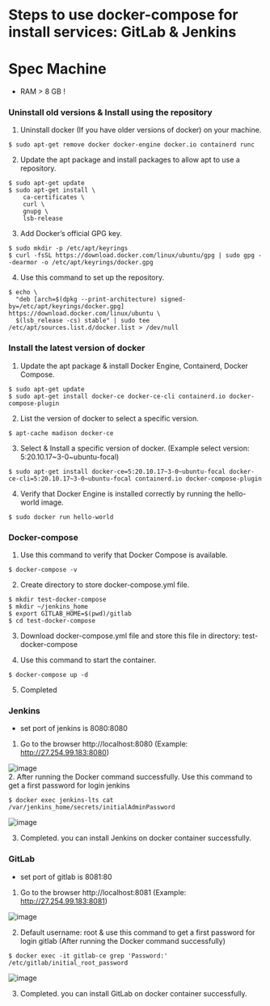 # Steps to use docker-compose for install services: GitLab & Jenkins

# Spec Machine
- RAM > 8 GB !

### Uninstall old versions & Install using the repository
1. Uninstall docker (If you have older versions of docker) on your machine.
```
$ sudo apt-get remove docker docker-engine docker.io containerd runc
```
2. Update the apt package and install packages to allow apt to use a repository.
```
$ sudo apt-get update
$ sudo apt-get install \
    ca-certificates \
    curl \
    gnupg \
    lsb-release
```
3. Add Docker’s official GPG key.
```
$ sudo mkdir -p /etc/apt/keyrings
$ curl -fsSL https://download.docker.com/linux/ubuntu/gpg | sudo gpg --dearmor -o /etc/apt/keyrings/docker.gpg
```
4. Use this command to set up the repository.
```
$ echo \
  "deb [arch=$(dpkg --print-architecture) signed-by=/etc/apt/keyrings/docker.gpg] https://download.docker.com/linux/ubuntu \
  $(lsb_release -cs) stable" | sudo tee /etc/apt/sources.list.d/docker.list > /dev/null
```

### Install the latest version of docker
1. Update the apt package & install Docker Engine, Containerd, Docker Compose.
```
$ sudo apt-get update
$ sudo apt-get install docker-ce docker-ce-cli containerd.io docker-compose-plugin
```
2. List the version of docker to select a specific version.
```
$ apt-cache madison docker-ce
```
3. Select & Install a specific version of docker. (Example select version: 5:20.10.17~3-0~ubuntu-focal)
```
$ sudo apt-get install docker-ce=5:20.10.17~3-0~ubuntu-focal docker-ce-cli=5:20.10.17~3-0~ubuntu-focal containerd.io docker-compose-plugin
```
4. Verify that Docker Engine is installed correctly by running the hello-world image.
```
$ sudo docker run hello-world
```

### Docker-compose
1. Use this command to verify that Docker Compose is available.
```
$ docker-compose -v
```
2. Create directory to store docker-compose.yml file.
```
$ mkdir test-docker-compose
$ mkdir ~/jenkins_home 
$ export GITLAB_HOME=$(pwd)/gitlab
$ cd test-docker-compose
```
3. Download docker-compose.yml file and store this file in directory: test-docker-compose

4. Use this command to start the container.
```
$ docker-compose up -d
```
5. Completed

### Jenkins
- set port of jenkins is 8080:8080
1. Go to the browser http://localhost:8080 (Example: http://27.254.99.183:8080) <br>

![image](https://user-images.githubusercontent.com/77714043/182815207-dd41b505-b8f6-4766-9827-8ebf7781c871.png) <br>
2. After running the Docker command successfully. Use this command to get a first password for login jenkins
```
$ docker exec jenkins-lts cat /var/jenkins_home/secrets/initialAdminPassword
```

![image](https://user-images.githubusercontent.com/77714043/182815617-c6208b9e-427f-44c4-b9be-65fed025bf80.png) <br>

3. Completed. you can install Jenkins on docker container successfully.

### GitLab
- set port of gitlab is 8081:80
1. Go to the browser http://localhost:8081 (Example: http://27.254.99.183:8081)

![image](https://user-images.githubusercontent.com/77714043/182815341-6acb9c0b-c966-4943-90b8-8977820a868e.png) <br>

2. Default username: root & use this command to get a first password for login gitlab (After running the Docker command successfully)
```
$ docker exec -it gitlab-ce grep 'Password:' /etc/gitlab/initial_root_password
```

![image](https://user-images.githubusercontent.com/77714043/182815507-138cfd38-7221-4273-8b4c-8957de752794.png) <br>

3. Completed. you can install GitLab on docker container successfully.

